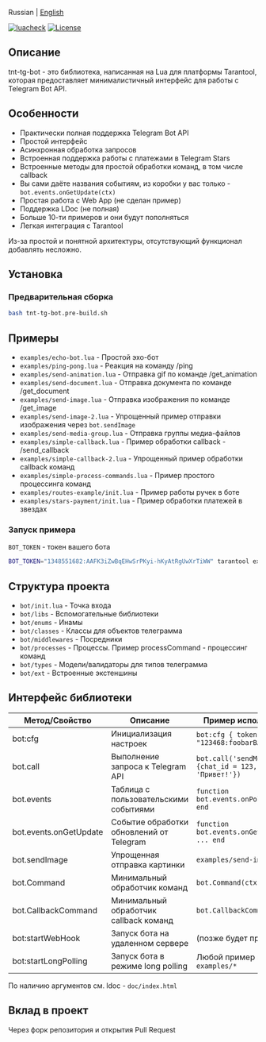 Russian | [English](README_EN.md)</br>

[![luacheck](https://github.com/uriid1/tnt-tg-bot/actions/workflows/luacheck.yml/badge.svg?branch=master)](https://github.com/uriid1/tnt-tg-bot/actions/workflows/luacheck.yml)
[![License](https://img.shields.io/badge/License-MIT-brightgreen.svg)](LICENSE)

## Описание
tnt-tg-bot - это библиотека, написанная на Lua для платформы Tarantool, которая предоставляет минималистичный интерфейс для работы с Telegram Bot API.

## Особенности
  + Практически полная поддержка Telegram Bot API
  + Простой интерфейс
  + Асинхронная обработка запросов
  + Встроенная поддержка работы с платежами в Telegram Stars
  + Встроенные методы для простой обработки команд, в том числе callback
  + Вы сами даёте названия событиям, из коробки у вас только - `bot.events.onGetUpdate(ctx)`
  + Простая работа с Web App (не сделан пример)
  + Поддержка LDoc (не полная)
  + Больше 10-ти примеров и они будут пополняться
  + Легкая интеграция с Tarantool

Из-за простой и понятной архитектуры, отсутствующий функционал добавлять несложно.

## Установка

### Предварительная сборка
```bash
bash tnt-tg-bot.pre-build.sh
```

## Примеры
  + `examples/echo-bot.lua` - Простой эхо-бот
  + `examples/ping-pong.lua` - Реакция на команду /ping
  + `examples/send-animation.lua` - Отправка gif по команде /get_animation
  + `examples/send-document.lua` - Отправка документа по команде /get_document
  + `examples/send-image.lua` - Отправка изображения по команде /get_image
  + `examples/send-image-2.lua` - Упрощенный пример отправки изображения через `bot.sendImage`
  + `examples/send-media-group.lua` - Отправка группы медиа-файлов
  + `examples/simple-callback.lua` - Пример обработки callback - /send_callback
  + `examples/simple-callback-2.lua` - Упрощенный пример обработки callback команд
  + `examples/simple-process-commands.lua` - Пример простого процессинга команд
  + `examples/routes-example/init.lua` - Пример работы ручек в боте
  + `examples/stars-payment/init.lua` - Пример обработки платежей в звездах

### Запуск примера
`BOT_TOKEN` - токен вашего бота
```bash
BOT_TOKEN="1348551682:AAFK3iZwBqEHwSrPKyi-hKyAtRgUwXrTiWW" tarantool examples/echo-bot.lua
```

## Структура проекта
  + `bot/init.lua` - Точка входа
  + `bot/libs` - Вспомогательные библиотеки
  + `bot/enums` - Инамы
  + `bot/classes` - Классы для объектов телеграмма
  + `bot/middlewares` - Посредники
  + `bot/processes` - Процессы. Пример processCommand - процессинг команд
  + `bot/types` - Модели/валидаторы для типов телеграмма
  + `bot/ext` - Встроенные экстеншины

## Интерфейс библиотеки

| Метод/Свойство | Описание | Пример использования |
|---------------|---------|---------------------|
| bot:cfg | Инициализация настроек | `bot:cfg { token = "123468:foobarBAZ" }` |
| bot.call | Выполнение запроса к Telegram API | `bot.call('sendMessage', {chat_id = 123, text = 'Привет!'})` |
| bot.events | Таблица с пользовательскими событиями | `function bot.events.onPoll(ctx) ... end` |
| bot.events.onGetUpdate | Событие обработки обновлений от Telegram | `function bot.events.onGetUpdate(ctx) ... end` |
| bot.sendImage | Упрощенная отправка картинки | `examples/send-image-2.lua`  |
| bot.Command | Минимальный обработчик команд | `bot.Command(ctx)` |
| bot.CallbackCommand | Минимальный обработчик callback команд | `bot.CallbackCommand(ctx)`
| bot:startWebHook | Запуск бота на удаленном сервере | (позже будет пример) |
| bot:startLongPolling | Запуск бота в режиме long polling | Любой пример из `examples/*` |

По наличию аргументов см. ldoc - `doc/index.html`

## Вклад в проект
Через форк репозитория и открытия Pull Request
